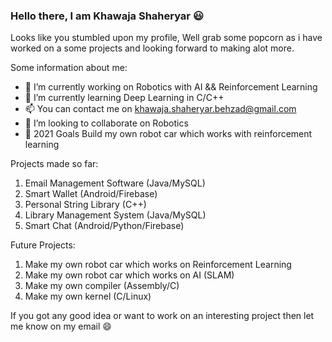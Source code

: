 ### Hello there, I am Khawaja Shaheryar 😃

Looks like you stumbled upon my profile, Well grab some popcorn as i have worked on a some projects and looking forward to making alot more.

Some information about me:

- 🔭 I’m currently working on Robotics with AI && Reinforcement Learning
- 🌱 I’m currently learning Deep Learning in C/C++
- 📫 You can contact me on [khawaja.shaheryar.behzad@gmail.com](url)
- 👯 I’m looking to collaborate on Robotics
- 🥅 2021 Goals Build my own robot car which works with reinforcement learning

Projects made so far:
1) Email Management Software (Java/MySQL)
2) Smart Wallet (Android/Firebase)
3) Personal String Library (C++)
4) Library Management System (Java/MySQL)
5) Smart Chat (Android/Python/Firebase)

Future Projects:
1) Make my own robot car which works on Reinforcement Learning
2) Make my own robot car which works on AI (SLAM)
3) Make my own compiler (Assembly/C)
4) Make my own kernel (C/Linux)

If you got any good idea or want to work on an interesting project then let me know on my email 😄

